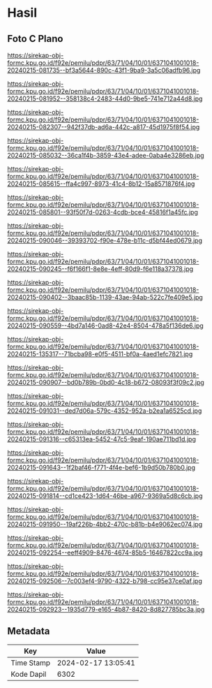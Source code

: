 # Hasil

## Foto C Plano

https://sirekap-obj-formc.kpu.go.id/f92e/pemilu/pdpr/63/71/04/10/01/6371041001018-20240215-081735--bf3a5644-890c-43f1-9ba9-3a5c06adfb96.jpg

https://sirekap-obj-formc.kpu.go.id/f92e/pemilu/pdpr/63/71/04/10/01/6371041001018-20240215-081952--358138c4-2483-44d0-9be5-741e712a44d8.jpg

https://sirekap-obj-formc.kpu.go.id/f92e/pemilu/pdpr/63/71/04/10/01/6371041001018-20240215-082307--942f37db-ad6a-442c-a817-45d1975f8f54.jpg

https://sirekap-obj-formc.kpu.go.id/f92e/pemilu/pdpr/63/71/04/10/01/6371041001018-20240215-085032--36ca1f4b-3859-43e4-adee-0aba4e3286eb.jpg

https://sirekap-obj-formc.kpu.go.id/f92e/pemilu/pdpr/63/71/04/10/01/6371041001018-20240215-085615--ffa4c997-8973-41c4-8b12-15a8571876f4.jpg

https://sirekap-obj-formc.kpu.go.id/f92e/pemilu/pdpr/63/71/04/10/01/6371041001018-20240215-085801--93f50f7d-0263-4cdb-bce4-45816f1a45fc.jpg

https://sirekap-obj-formc.kpu.go.id/f92e/pemilu/pdpr/63/71/04/10/01/6371041001018-20240215-090046--39393702-f90e-478e-b11c-d5bf44ed0679.jpg

https://sirekap-obj-formc.kpu.go.id/f92e/pemilu/pdpr/63/71/04/10/01/6371041001018-20240215-090245--f6f166f1-8e8e-4eff-80d9-f6e118a37378.jpg

https://sirekap-obj-formc.kpu.go.id/f92e/pemilu/pdpr/63/71/04/10/01/6371041001018-20240215-090402--3baac85b-1139-43ae-94ab-522c7fe409e5.jpg

https://sirekap-obj-formc.kpu.go.id/f92e/pemilu/pdpr/63/71/04/10/01/6371041001018-20240215-090559--4bd7a146-0ad8-42e4-8504-478a5f136de6.jpg

https://sirekap-obj-formc.kpu.go.id/f92e/pemilu/pdpr/63/71/04/10/01/6371041001018-20240215-135317--71bcba98-e0f5-4511-bf0a-4aed1efc7821.jpg

https://sirekap-obj-formc.kpu.go.id/f92e/pemilu/pdpr/63/71/04/10/01/6371041001018-20240215-090907--bd0b789b-0bd0-4c18-b672-08093f3f09c2.jpg

https://sirekap-obj-formc.kpu.go.id/f92e/pemilu/pdpr/63/71/04/10/01/6371041001018-20240215-091031--ded7d06a-579c-4352-952a-b2ea1a6525cd.jpg

https://sirekap-obj-formc.kpu.go.id/f92e/pemilu/pdpr/63/71/04/10/01/6371041001018-20240215-091316--c65313ea-5452-47c5-9eaf-190ae711bd1d.jpg

https://sirekap-obj-formc.kpu.go.id/f92e/pemilu/pdpr/63/71/04/10/01/6371041001018-20240215-091643--1f2baf46-f771-4f4e-bef6-1b9d50b780b0.jpg

https://sirekap-obj-formc.kpu.go.id/f92e/pemilu/pdpr/63/71/04/10/01/6371041001018-20240215-091814--cd1ce423-1d64-46be-a967-9369a5d8c6cb.jpg

https://sirekap-obj-formc.kpu.go.id/f92e/pemilu/pdpr/63/71/04/10/01/6371041001018-20240215-091950--19af226b-4bb2-470c-b81b-b4e9062ec074.jpg

https://sirekap-obj-formc.kpu.go.id/f92e/pemilu/pdpr/63/71/04/10/01/6371041001018-20240215-092254--eeff4909-8476-4674-85b5-16467822cc9a.jpg

https://sirekap-obj-formc.kpu.go.id/f92e/pemilu/pdpr/63/71/04/10/01/6371041001018-20240215-092506--7c003ef4-9790-4322-b798-cc95e37ce0af.jpg

https://sirekap-obj-formc.kpu.go.id/f92e/pemilu/pdpr/63/71/04/10/01/6371041001018-20240215-092923--1935d779-e165-4b87-8420-8d827785bc3a.jpg


## Metadata

| Key        | Value               |
| ---------- | ------------------- |
| Time Stamp | 2024-02-17 13:05:41 |
| Kode Dapil | 6302                |



